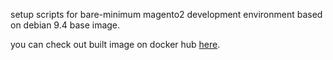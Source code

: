 setup scripts for bare-minimum magento2 development environment based on debian 9.4 base image.

you can check out built image on docker hub [here](https://hub.docker.com/r/yarimadam/magento2/).

